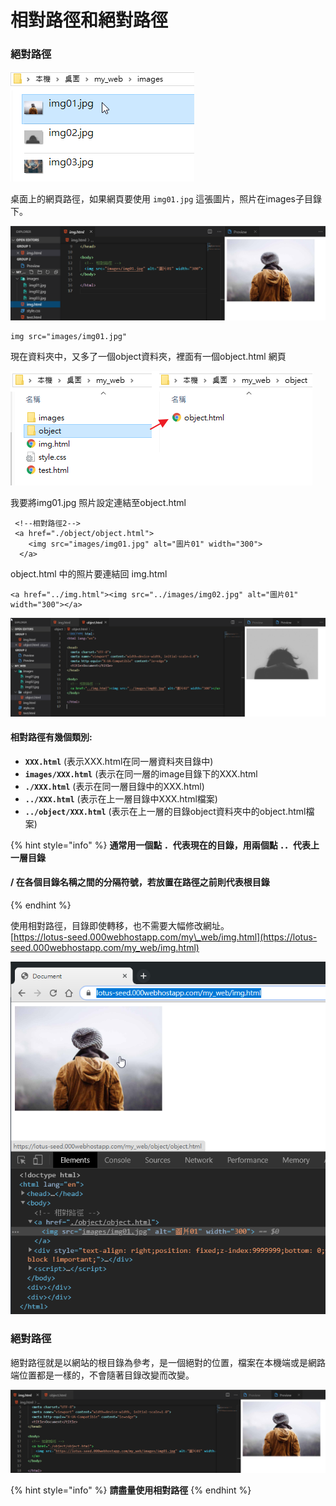 # 相對路徑和絕對路徑

### 絕對路徑

![](../.gitbook/assets/image%20%28103%29.png)

桌面上的網頁路徑，如果網頁要使用 `img01.jpg` 這張圖片，照片在images子目錄下。

![](../.gitbook/assets/image%20%28109%29.png)

```markup
img src="images/img01.jpg" 
```

現在資料夾中，又多了一個object資料夾，裡面有一個object.html 網頁

![](../.gitbook/assets/image%20%2872%29.png)

我要將img01.jpg 照片設定連結至object.html

```markup
 <!--相對路徑2-->
 <a href="./object/object.html">
    <img src="images/img01.jpg" alt="圖片01" width="300">
  </a>
```

object.html 中的照片要連結回 img.html 

```markup
<a href="../img.html"><img src="../images/img02.jpg" alt="圖片01" width="300"></a>
```

![](../.gitbook/assets/image%20%2897%29.png)

#### 相對路徑有幾個類別:

* **`XXX.html`** \(表示XXX.html在同一層資料夾目錄中\)
* **`images/XXX.html`** \(表示在同一層的image目錄下的XXX.html
* **`./XXX.html`** \(表示在同一層目錄中的XXX.html\)
* **`../XXX.html`** \(表示在上一層目錄中XXX.html檔案\)
* **`../object/XXX.html`** \(表示在上一層的目錄object資料夾中的object.html檔案\)

{% hint style="info" %}
**通常用一個點 ．代表現在的目錄，用兩個點 ．．代表上一層目錄**

#### / 在各個目錄名稱之間的分隔符號，若放置在路徑之前則代表根目錄
{% endhint %}

使用相對路徑，目錄即使轉移，也不需要大幅修改網址。  
[https://lotus-seed.000webhostapp.com/my\_web/img.html](https://lotus-seed.000webhostapp.com/my_web/img.html)  

![&#x7DB2;&#x9801;&#x4E0A;&#x50B3;&#x81F3;&#x7DB2;&#x8DEF;&#x7A7A;&#x9593;](../.gitbook/assets/image%20%2891%29.png)

### 絕對路徑

絕對路徑就是以網站的根目錄為參考，是一個絕對的位置，檔案在本機端或是網路端位置都是一樣的，不會隨著目錄改變而改變。

![](../.gitbook/assets/image%20%2863%29.png)

{% hint style="info" %}
**請盡量使用相對路徑**
{% endhint %}

